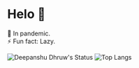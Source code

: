 # Helo 👋
🌱 In pandemic.  
⚡ Fun fact: Lazy.

![Deepanshu Dhruw's Status](https://github-readme-stats.vercel.app/api?username=devblin&show_icons=true&hide_border=true&theme=dark&bg_color=00000000&text_color=959596&title_color=ff0000&icon_color=ff0000)
![Top Langs](https://github-readme-stats.vercel.app/api/top-langs/?username=devblin&layout=compact&hide=&langs_count=9&hide_border=true&theme=dark&bg_color=00000000&text_color=959596&title_color=ff0000&icon_color=ff0000)
